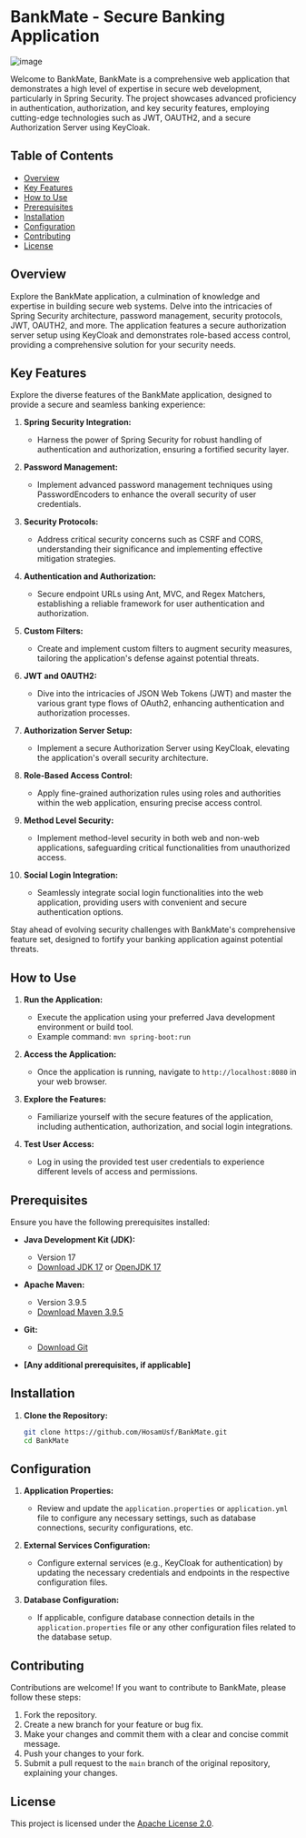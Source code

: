 # BankMate - Secure Banking Application

![image](https://github.com/HosamUsf/BankMate/assets/57178026/85d2081e-c489-45b6-a712-1d8338fa765d)


Welcome to BankMate,
BankMate is a comprehensive web application that demonstrates a high level of expertise in secure web development, particularly in Spring Security. The project showcases advanced proficiency in authentication, authorization, and key security features, employing cutting-edge technologies such as JWT, OAUTH2, and a secure Authorization Server using KeyCloak.

## Table of Contents

- [Overview](#overview)
- [Key Features](#key-features)
- [How to Use](#how-to-use)
- [Prerequisites](#prerequisites)
- [Installation](#installation)
- [Configuration](#configuration)
- [Contributing](#contributing)
- [License](#license)

## Overview

Explore the BankMate application, a culmination of knowledge and expertise in building secure web systems. Delve into the intricacies of Spring Security architecture, password management, security protocols, JWT, OAUTH2, and more. The application features a secure authorization server setup using KeyCloak and demonstrates role-based access control, providing a comprehensive solution for your security needs.

## Key Features

Explore the diverse features of the BankMate application, designed to provide a secure and seamless banking experience:

1. **Spring Security Integration:**
   - Harness the power of Spring Security for robust handling of authentication and authorization, ensuring a fortified security layer.

2. **Password Management:**
   - Implement advanced password management techniques using PasswordEncoders to enhance the overall security of user credentials.

3. **Security Protocols:**
   - Address critical security concerns such as CSRF and CORS, understanding their significance and implementing effective mitigation strategies.

4. **Authentication and Authorization:**
   - Secure endpoint URLs using Ant, MVC, and Regex Matchers, establishing a reliable framework for user authentication and authorization.

5. **Custom Filters:**
   - Create and implement custom filters to augment security measures, tailoring the application's defense against potential threats.

6. **JWT and OAUTH2:**
   - Dive into the intricacies of JSON Web Tokens (JWT) and master the various grant type flows of OAuth2, enhancing authentication and authorization processes.

7. **Authorization Server Setup:**
   - Implement a secure Authorization Server using KeyCloak, elevating the application's overall security architecture.

8. **Role-Based Access Control:**
   - Apply fine-grained authorization rules using roles and authorities within the web application, ensuring precise access control.

9. **Method Level Security:**
   - Implement method-level security in both web and non-web applications, safeguarding critical functionalities from unauthorized access.

10. **Social Login Integration:**
    - Seamlessly integrate social login functionalities into the web application, providing users with convenient and secure authentication options.

Stay ahead of evolving security challenges with BankMate's comprehensive feature set, designed to fortify your banking application against potential threats.

## How to Use

1. **Run the Application:**
   - Execute the application using your preferred Java development environment or build tool.
   - Example command: `mvn spring-boot:run`

2. **Access the Application:**
   - Once the application is running, navigate to `http://localhost:8080` in your web browser.

3. **Explore the Features:**
   - Familiarize yourself with the secure features of the application, including authentication, authorization, and social login integrations.

4. **Test User Access:**
   - Log in using the provided test user credentials to experience different levels of access and permissions.

## Prerequisites

Ensure you have the following prerequisites installed:

- **Java Development Kit (JDK):**
  - Version 17
  - [Download JDK 17](https://www.oracle.com/java/technologies/javase-jdk17-downloads.html) or [OpenJDK 17](https://openjdk.java.net/projects/jdk/17/)

- **Apache Maven:**
  - Version 3.9.5
  - [Download Maven 3.9.5](https://maven.apache.org/download.cgi)

- **Git:**
  - [Download Git](https://git-scm.com/downloads)

- **[Any additional prerequisites, if applicable]**

## Installation

1. **Clone the Repository:**
   ```bash
   git clone https://github.com/HosamUsf/BankMate.git
   cd BankMate

## Configuration

1. **Application Properties:**
   - Review and update the `application.properties` or `application.yml` file to configure any necessary settings, such as database connections, security configurations, etc.

2. **External Services Configuration:**
   - Configure external services (e.g., KeyCloak for authentication) by updating the necessary credentials and endpoints in the respective configuration files.

3. **Database Configuration:**
   - If applicable, configure database connection details in the `application.properties` file or any other configuration files related to the database setup.

## Contributing

Contributions are welcome! If you want to contribute to BankMate, please follow these steps:

1. Fork the repository.
2. Create a new branch for your feature or bug fix.
3. Make your changes and commit them with a clear and concise commit message.
4. Push your changes to your fork.
5. Submit a pull request to the `main` branch of the original repository, explaining your changes.


## License

This project is licensed under the [Apache License 2.0](https://www.apache.org/licenses/LICENSE-2.0).



